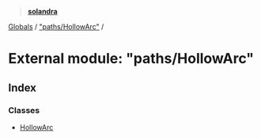 > **[solandra](../README.md)**

[Globals](../README.md) / ["paths/HollowArc"](_paths_hollowarc_.md) /

# External module: "paths/HollowArc"

## Index

### Classes

* [HollowArc](../classes/_paths_hollowarc_.hollowarc.md)